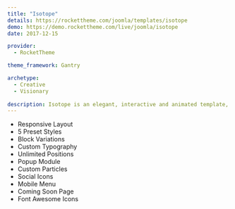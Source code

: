 ```yaml
---
title: "Isotope"
details: https://rockettheme.com/joomla/templates/isotope
demo: https://demo.rockettheme.com/live/joomla/isotope
date: 2017-12-15

provider: 
  - RocketTheme

theme_framework: Gantry

archetype:
  - Creative
  - Visionary
  
description: Isotope is an elegant, interactive and animated template, bursting with colors and imagery, in a highly flexible structure. Stylistic features include Parallax backgrounds and the versatile FlexSlider particle, with several layout options and animation effects.
---
```


* Responsive Layout
* 5 Preset Styles
* Block Variations
* Custom Typography
* Unlimited Positions
* Popup Module
* Custom Particles
* Social Icons
* Mobile Menu
* Coming Soon Page
* Font Awesome Icons	